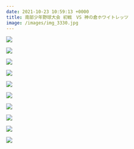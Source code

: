 ```yaml
---
date: 2021-10-23 10:59:13 +0000
title: 南部少年野球大会 初戦　VS 神の倉ホワイトレッツ
image: /images/img_3330.jpg
---
```

![](/images/img_3322.jpg)

![](/images/img_3298.jpg)

![](/images/img_3302.jpg)

![](/images/img_3307.jpg)

![](/images/img_3310.jpg)

![](/images/img_3312.jpg)

![](/images/img_3319.jpg)

![](/images/img_3323.jpg)

![](/images/img_3331.jpg)

![](/images/img_3325.jpg)